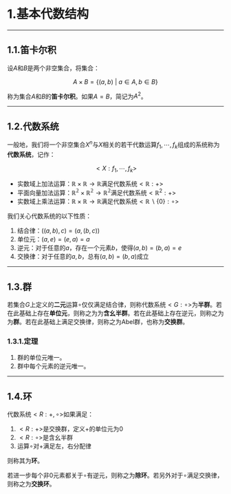 # **1.基本代数结构**

---

## **1.1.笛卡尔积**

设$A$和$B$是两个非空集合，将集合：

$$
A\times B=\{ (a,b)\ |\ a\in A,b\in B  \}
$$

称为集合$A$和$B$的**笛卡尔积**。如果$A=B$，简记为$A^2$。

---

## **1.2.代数系统**

一般地，我们将一个非空集合$X^n$与$X$相关的若干代数运算$f_1,\cdots,f_k$组成的系统称为**代数系统**，记作：

$$
<X:f_1,\cdots,f_k>
$$

- 实数域上加法运算：$\mathbb{R}\times \mathbb{R}\to\mathbb{R}$满足代数系统$<\mathbb{R}:+>$
- 平面向量加法运算：$\mathbb{R^2}\times\mathbb{R^2}\to\mathbb{R^2}$满足代数系统$<\mathbb{R}^2:+>$
- 实数域上乘法运算：$\mathbb{R}\times\mathbb{R}\to \mathbb{R}$满足代数系统$<\mathbb{R}\backslash \{0\}: \circ>$

我们关心代数系统的以下性质：

1. 结合律：$((a,b),c)=(a,(b,c))$
2. 单位元：$(a,e)=(e,a)=a$
3. 逆元：对于任意的$a$，存在一个元素$b$，使得$(a,b)=(b,a)=e$
4. 交换律：对于任意的$a,b$，总有$(a,b)=(b,a)$成立

---

## **1.3.群**

若集合$G$上定义的**二元**运算$\circ$仅仅满足结合律，则称代数系统$<G:\circ>$为**半群**。若在此基础上存在**单位元**，则称之为为**含幺半群**。若在此基础上存在逆元，则称之为为**群**。若在此基础上满足交换律，则称之为$\text{Abel}$群，也称为**交换群**。


### **1.3.1.定理**

1. 群的单位元唯一。
2. 群中每个元素的逆元唯一。

---

## **1.4.环**

代数系统$<R: +, \circ>$如果满足：

1. $<R: +>$是交换群，定义$+$的单位元为$0$
2. $<R: \circ>$是含幺半群
3. 运算$\circ$对$+$满足左，右分配律

则称其为**环**。

若进一步每个非$0$元素都关于$\circ$有逆元，则称之为**除环**。若另外对于$\circ$满足交换律，则称之为**交换环**。



